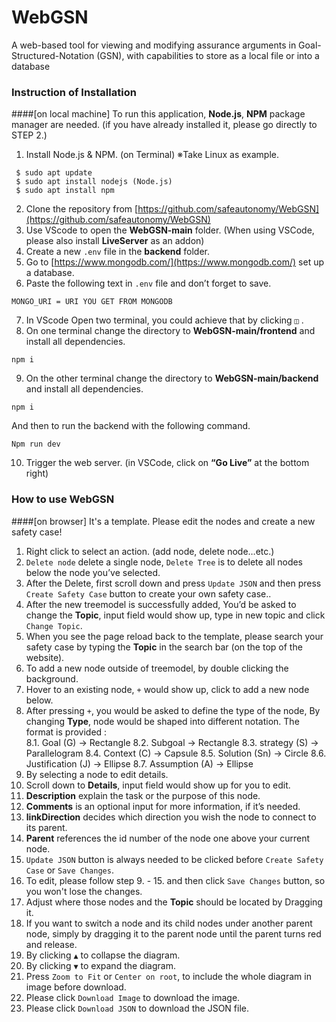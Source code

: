 # WebGSN
A web-based tool for viewing and modifying assurance arguments in Goal-Structured-Notation (GSN), with capabilities to store as a local file or into a database

### Instruction of Installation

####[on local machine] To run this application, **Node.js**, **NPM** package manager are needed. 
(if you have already installed it, please go directly to STEP 2.)

1. Install Node.js & NPM. (on Terminal) ※Take Linux as example.
```
 $ sudo apt update 
 $ sudo apt install nodejs (Node.js) 
 $ sudo apt install npm
```
2. Clone the repository from  [https://github.com/safeautonomy/WebGSN](https://github.com/safeautonomy/WebGSN)
3. Use VScode to open the **WebGSN-main** folder. (When using VSCode, please also install **LiveServer** as an addon)
4. Create a new `.env` file in the **backend** folder.
5. Go to  [https://www.mongodb.com/](https://www.mongodb.com/) set up a database.
6. Paste the following text in `.env` file and don’t forget to save.
```
MONGO_URI = URI YOU GET FROM MONGODB
```
7. In VScode Open two terminal, you could achieve that by clicking ` ◫ ` .
8. On one terminal change the directory to **WebGSN-main/frontend** and install all dependencies.
```
npm i
```
9. On the other terminal change the directory to **WebGSN-main/backend** and install all dependencies.
```
npm i
```
And then to run the backend with the following command.
```
Npm run dev
```
10. Trigger the web server. (in VSCode, click on **“Go Live”** at the bottom right)

### How to use WebGSN

####[on browser] It's a template. Please edit the nodes and create a new safety case!

1. Right click to select an action. (add node, delete node…etc.)
2. `Delete node` delete a single node, `Delete Tree` is to delete all nodes below the node you’ve selected.
3. After the Delete, first scroll down and press `Update JSON` and then press `Create Safety Case` button to create your own safety case..
4. After the new treemodel is successfully added, You’d be asked to change the **Topic**, input field would show up, type in new topic and click `Change Topic`.
5. When you see the page reload back to the template, please search your safety case by typing the **Topic** in the search bar (on the top of the website). 
6. To add a new node outside of treemodel, by double clicking the background.
7. Hover to an existing node, ` + ` would show up, click to add a new node below. 
8. After pressing ` + `, you would be asked to define the type of the node, By changing **Type**, node would be shaped into different notation.
 The format is provided :  
 8.1. Goal (G)  → Rectangle
 8.2. Subgoal → Rectangle
 8.3. strategy (S) → Parallelogram
 8.4. Context (C) → Capsule
 8.5. Solution (Sn) → Circle
 8.6. Justification (J) → Ellipse
 8.7. Assumption (A) → Ellipse
9. By selecting a node to edit details.
10. Scroll down to **Details**, input field would show up for you to edit.
11. **Description** explain the task or the purpose of this node.
12. **Comments** is an optional input for more information, if it’s needed.
13. **linkDirection** decides which direction you wish the node to connect to its parent.
14. **Parent** references the id number of the node one above your current node.
15. `Update JSON` button is always needed to be clicked before `Create Safety Case` or `Save Changes`. 
16. To edit, please follow step 9. - 15. and then click `Save Changes` button, so you won't lose the changes.
17. Adjust where those nodes and the **Topic** should be located by Dragging it.
18. If you want to switch a node and its child nodes under another parent node, simply by dragging it to the parent node until the parent turns red and release. 
19. By clicking ` ▲ ` to collapse the diagram.
20. By clicking ` ▼ ` to expand the diagram.
21. Press `Zoom to Fit` or `Center on root`, to include the whole diagram in image before download.
22. Please click `Download Image` to download the image.
23. Please click `Download JSON` to download the JSON file.
